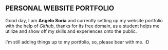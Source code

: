 ## PERSONAL WEBSITE PORTFOLIO

Good day, I am <b>Angelo Soria</b> and currently setting up my website portfolio with the help of <i>Github</i>, thanks for its free domain, as a student helps me utilize and show off my skills and experiences onto the public.
<br><br>
I'm still adding things up to my portfolio, so, please bear with me. :D